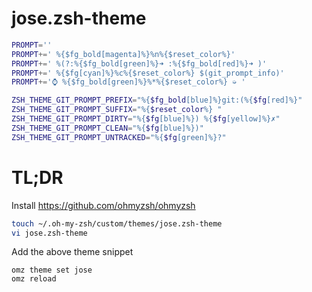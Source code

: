 # jose.zsh-theme

```sh
PROMPT=''
PROMPT+=' %{$fg_bold[magenta]%}%n%{$reset_color%}'
PROMPT+=' %(?:%{$fg_bold[green]%}➜ :%{$fg_bold[red]%}➜ )'
PROMPT+=' %{$fg[cyan]%}%c%{$reset_color%} $(git_prompt_info)'
PROMPT+='⌚ %{$fg_bold[green]%}%*%{$reset_color%} ➭ '

ZSH_THEME_GIT_PROMPT_PREFIX="%{$fg_bold[blue]%}git:(%{$fg[red]%}"
ZSH_THEME_GIT_PROMPT_SUFFIX="%{$reset_color%} "
ZSH_THEME_GIT_PROMPT_DIRTY="%{$fg[blue]%}) %{$fg[yellow]%}✗"
ZSH_THEME_GIT_PROMPT_CLEAN="%{$fg[blue]%})"
ZSH_THEME_GIT_PROMPT_UNTRACKED="%{$fg[green]%}?"
```

# TL;DR

Install https://github.com/ohmyzsh/ohmyzsh

```sh
touch ~/.oh-my-zsh/custom/themes/jose.zsh-theme
vi jose.zsh-theme
```

Add the above theme snippet

```
omz theme set jose
omz reload
```

